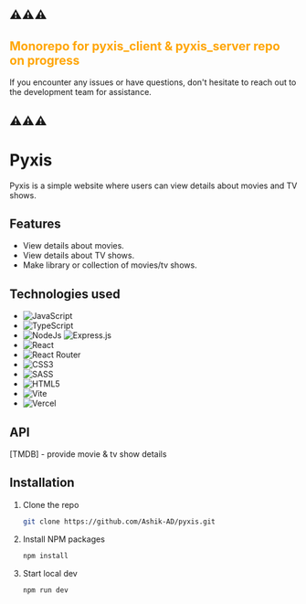 ## ⚠️⚠️⚠️
<h2 style="color: orange;">Monorepo for pyxis_client & pyxis_server repo on progress</h2>

If you encounter any issues or have questions, don't hesitate to reach out to the development team for assistance.
## ⚠️⚠️⚠️

# Pyxis

Pyxis is a simple website where users can view details about movies and TV shows.

## Features
- View details about movies.
- View details about TV shows.
- Make library or collection of movies/tv shows.

## Technologies used 

- ![JavaScript](https://img.shields.io/badge/javascript-%23323330.svg?style=for-the-badge&logo=javascript&logoColor=%23F7DF1E)
- ![TypeScript](https://img.shields.io/badge/typescript-%23007ACC.svg?style=for-the-badge&logo=typescript&logoColor=white)
- ![NodeJs](https://img.shields.io/badge/nodejs-%23007ACC.svg?style=for-the-badge&logo=node&logoColor=white)
![Express.js](https://img.shields.io/badge/express.js-%23404d59.svg?style=for-the-badge&logo=express&logoColor=%2361DAFB)
- ![React](https://img.shields.io/badge/react-%2320232a.svg?style=for-the-badge&logo=react&logoColor=%2361DAFB)
- ![React Router](https://img.shields.io/badge/React_Router-CA4245?style=for-the-badge&logo=react-router&logoColor=white)
- ![CSS3](https://img.shields.io/badge/css3-%231572B6.svg?style=for-the-badge&logo=css3&logoColor=white)
- ![SASS](https://img.shields.io/badge/SASS-hotpink.svg?style=for-the-badge&logo=SASS&logoColor=white)
- ![HTML5](https://img.shields.io/badge/html5-%23E34F26.svg?style=for-the-badge&logo=html5&logoColor=white)
- ![Vite](https://img.shields.io/badge/vite-%23646CFF.svg?style=for-the-badge&logo=vite&logoColor=white)
- ![Vercel](https://img.shields.io/badge/vercel-%23000000.svg?style=for-the-badge&logo=vercel&logoColor=white)

## API
[TMDB] -  provide movie & tv show details

## Installation

1. Clone the repo
   ```sh
   git clone https://github.com/Ashik-AD/pyxis.git
   ```
2. Install NPM packages
   ```sh
   npm install
   ```
3. Start local dev
   ```sh
   npm run dev
   ```
